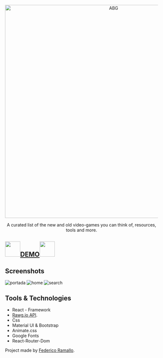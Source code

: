 <p align="center">
  <a href="localhost:3000/home">
    <img alt="ABG" src="https://cutewallpaper.org/21/gamers-logo/ABG-gaming-logo-maker-Gamers-Logo.jpg" width="700">
  </a>
</p>

<div align="center">

<p align="center">
  A curated list of the new and old video-games you can think of, resources, tools and more.
</p>

</div>

## <img src="https://cdn.icon-icons.com/icons2/1713/PNG/512/iconfinder-youtubegamegamingpsgamepad-3993870_112645.png" width="50px"/><a href="https://poke-tn.web.app/" target="_blank">DEMO</a><img src="https://cdn.icon-icons.com/icons2/1713/PNG/512/iconfinder-youtubegamegamingpsgamepad-3993870_112645.png" width="50px"/>
## Screenshots
<img src="https://prnt.sc/DR2dXAoHVRRj" target="_blank" alt="portada"/>
<img src="https://prnt.sc/X-XzuB33j9YN" target="_blank" alt="home"/>
<img src="https://prnt.sc/b0VaSh_IY9i2" target="_blank" alt="search"/>


## Tools & Technologies 
- React - Framework
- [Rawg.io API](https://rawg.io/apidocs).
- Css
- Material UI & Bootstrap
- Animate.css
- Google Fonts
- React-Router-Dom



Project made by [Federico Ramallo](http://github.com/ifExilios).